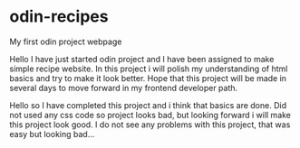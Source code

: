 # odin-recipes
My first odin project webpage

Hello I have just started odin project and I have been assigned to make simple recipe website.
In this project i will polish my understanding of html basics and try to make it look better.
Hope that this project will be made in several days to move forward in my frontend developer path.

Hello so I have completed this project and i think that basics are done. Did not used any css code so project looks bad, but looking forward i will make this project look good.
I do not see any problems with this project, that was easy but looking bad...